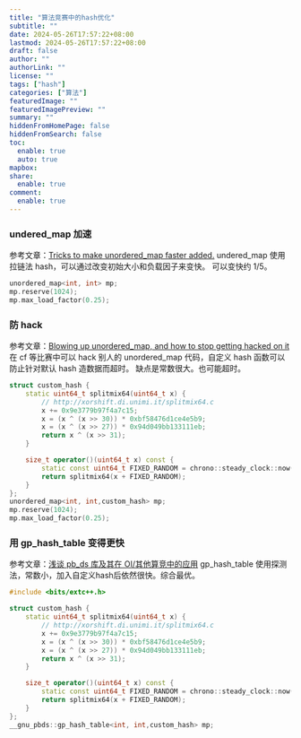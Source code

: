 ```yaml
---
title: "算法竞赛中的hash优化"
subtitle: ""
date: 2024-05-26T17:57:22+08:00
lastmod: 2024-05-26T17:57:22+08:00
draft: false
author: ""
authorLink: ""
license: ""
tags: ["hash"]
categories: ["算法"]
featuredImage: ""
featuredImagePreview: ""
summary: ""
hiddenFromHomePage: false
hiddenFromSearch: false
toc:
  enable: true
  auto: true
mapbox:
share:
  enable: true
comment:
  enable: true
---
```


### undered_map 加速

参考文章：[Tricks to make unordered_map faster added.](https://codeforces.com/blog/entry/21853)
undered_map 使用拉链法 hash，可以通过改变初始大小和负载因子来变快。
可以变快约 1/5。

```cpp
unordered_map<int, int> mp;
mp.reserve(1024);
mp.max_load_factor(0.25);
```

### 防 hack

参考文章：[Blowing up unordered_map, and how to stop getting hacked on it](https://codeforces.com/blog/entry/62393)
在 cf 等比赛中可以 hack 别人的 unordered_map 代码，自定义 hash 函数可以防止针对默认 hash 造数据而超时。
缺点是常数很大。也可能超时。

```cpp
struct custom_hash {
    static uint64_t splitmix64(uint64_t x) {
        // http://xorshift.di.unimi.it/splitmix64.c
        x += 0x9e3779b97f4a7c15;
        x = (x ^ (x >> 30)) * 0xbf58476d1ce4e5b9;
        x = (x ^ (x >> 27)) * 0x94d049bb133111eb;
        return x ^ (x >> 31);
    }

    size_t operator()(uint64_t x) const {
        static const uint64_t FIXED_RANDOM = chrono::steady_clock::now().time_since_epoch().count();
        return splitmix64(x + FIXED_RANDOM);
    }
};
unordered_map<int, int,custom_hash> mp;
mp.reserve(1024);
mp.max_load_factor(0.25);
```

### 用 gp_hash_table 变得更快

参考文章：[浅谈 pb_ds 库及其在 OI/其他算竞中的应用](https://zhuanlan.zhihu.com/p/648274705)
gp_hash_table 使用探测法，常数小，加入自定义hash后依然很快。综合最优。

```cpp
#include <bits/extc++.h>

struct custom_hash {
    static uint64_t splitmix64(uint64_t x) {
        // http://xorshift.di.unimi.it/splitmix64.c
        x += 0x9e3779b97f4a7c15;
        x = (x ^ (x >> 30)) * 0xbf58476d1ce4e5b9;
        x = (x ^ (x >> 27)) * 0x94d049bb133111eb;
        return x ^ (x >> 31);
    }

    size_t operator()(uint64_t x) const {
        static const uint64_t FIXED_RANDOM = chrono::steady_clock::now().time_since_epoch().count();
        return splitmix64(x + FIXED_RANDOM);
    }
};
__gnu_pbds::gp_hash_table<int, int,custom_hash> mp;
```
